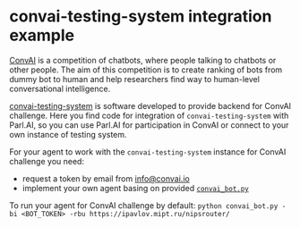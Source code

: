 # convai-testing-system integration example

[ConvAI](http://convai.io) is a competition of chatbots, where people talking to chatbots or other people. 
The aim of this competition is to create ranking of bots from dummy bot to human and help researchers find way to 
human-level conversational intelligence.

[convai-testing-system](https://github.com/deepmipt/convai-testing-system) is software developed to provide backend for ConvAI challenge. Here you find code for integration of `convai-testing-system` with Parl.AI, so you can use Parl.AI for participation in ConvAI or connect to your own instance of testing system.

For your agent to work with the `convai-testing-system` instance for ConvAI challenge you need:

- request a token by email from [info@convai.io](info@convai.io)
- implement your own agent basing on provided [`convai_bot.py`](./convai_bot.py)

To run your agent for ConvAI challenge by default: `python convai_bot.py -bi <BOT_TOKEN> -rbu https://ipavlov.mipt.ru/nipsrouter/`
